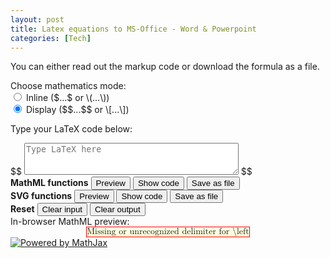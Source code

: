 ```yaml
---
layout: post
title: Latex equations to MS-Office - Word & Powerpoint
categories: [Tech]
---
```


You can either read out the markup code or download the formula as a file.

<div>
Choose mathematics mode:
    <div>
        <input type="radio" id="inlinemath" name="mathstyle" value="$" onchange="update_display_mode()">
        <label for="inlinemath">Inline 
            (<span>$</span>...<span>$</span> or <span>\(</span>...<span>\)</span>)
        </label>
        <br>
        <input type="radio" id="displaymath" name="mathstyle" value="$$" checked="checked" onchange="update_display_mode()">
        <label for="displaymath">Display
            (<span>$$</span>...<span>$$</span> or <span>\[</span>...<span>\]</span>)
        </label>
    </div>
    <p>
        Type your LaTeX code below:
    </p>
    <div id="controls">
        <div id="input_area">
            <span class="delimiter">$$</span>
            <textarea id="latex_input" name="latex_input" rows="3" cols="40" placeholder="Type LaTeX here"></textarea>
            <span class="delimiter">$$</span>
        </div>
        <div id="buttons">
            <div class="button-column">
                <b>MathML functions</b>
                <button onclick="process_mathml(false);">Preview</button>
                <button onclick="process_mathml(true);">Show code</button>
                <button onclick="download_mathml();">Save as file</button>
            </div>
            <div class="button-column">
                <b>SVG functions</b>
                <button onclick="process_svg(false);">Preview</button>
                <button onclick="process_svg(true);">Show code</button>
                <button onclick="download_svg();">Save as file</button>
            </div>
            <div class="button-column">
                <b>Reset</b>
                <button onclick="clear_input();">Clear input</button>
                <button onclick="clear_output();">Clear output</button>
            </div>
        </div>
    </div>
    <div id="preview_container" style="visibility: visible; display: block;">
        In-browser <span class="output_format">MathML</span> preview:
        <br>
        <div id="preview_area">
            <math xmlns="http://www.w3.org/1998/Math/MathML" display="block">
                <merror data-mjx-error="Missing or unrecognized delimiter for \left ">
                    <mtext>Missing or unrecognized delimiter for \left </mtext>
                </merror>
            </math>
        </div>
        <a href="https://www.mathjax.org">
            <img title="Powered by MathJax"
            src="https://www.mathjax.org/badge/badge.gif"
            border="0" alt="Powered by MathJax" />
        </a>
    </div>
    <div id="source_container" style="visibility: collapse; display: none;">
        <span class="output_format">MathML</span> markup: <br>
        <textarea id="source_area" name="output" rows="20" cols="60"></textarea>
    </div>
</div>
<script>
//==============================================================================
//
//   (C) Copyright by Rafael M. Siejakowski, 2020-2021.
//
//   This file is licensed under the BSD 3-Clause License.
//   You may not use this file except in compliance with the license.
//   A copy of the license can be obtained from
//   https://opensource.org/licenses/BSD-3-Clause
//
//==============================================================================
// Global variable for the LaTeX converter
let display_mode = true;

function is_valid_DOM(element)
{
	if (!element)
	{
		console.error("Couldn't obtain a handle for the DOM element");
		return false;
	}
	else return true;
}

// Display the single or double dollars depending on the mode set
function update_display_mode()
{
	let inlineselector = document.getElementById('inlinemath');
	if (!is_valid_DOM(inlineselector))
		return;
	display_mode = !(inlineselector.checked);
	delimiters = document.getElementsByClassName('delimiter');
	for (i=0; i<delimiters.length; i++)
	{
		delimiters.item(i).innerHTML = (display_mode)? '$$' : '$';
	}
}

// Shows the in-browser preview
function preview(result, format_name)
{
	clear_output();
	let preview_area = document.getElementById('preview_area');
	if (!is_valid_DOM(preview_area))
		return;
	preview_area.innerHTML = result;
	let preview_container = document.getElementById('preview_container');
	if (!is_valid_DOM(preview_container))
		return;
	preview_container.style.visibility = 'visible';
	preview_container.style.display = 'block';
	// Put the correct word: 'MathML' or 'SVG' in the text.
	let outformat = document.getElementsByClassName('output_format');
	if (!is_valid_DOM(outformat))
		return;
	for (i=0; i<outformat.length; i++)
	{
		outformat.item(i).innerHTML = format_name;
	}
	preview_area.scrollIntoView();
}

// Displays the markup code
function show_code(result, format_name)
{
	let source_container = document.getElementById('source_container');
	if (!is_valid_DOM(source_container))
		return;
	source_container.style.visibility = 'visible';
	source_container.style.display = 'block';
	let source_area = document.getElementById('source_area');
	if (!is_valid_DOM(source_area))
		return;
	source_area.value = result;
	source_area.focus();
	source_area.select();
	source_area.scrollIntoView();
}

// Clears input
function clear_input()
{
	let input = document.getElementById('latex_input');
	if (!is_valid_DOM(input))
		return;
	input.value = '';
}

// Clears and hides output
function clear_output()
{
	let preview_container = document.getElementById('preview_container');
	if (!is_valid_DOM(preview_container))
		return;
	preview_container.style.visibility = 'collapse';
	preview_container.style.display = 'none';
	let preview_area = document.getElementById('preview_area');
	if (!is_valid_DOM(preview_area))
		return;
	preview_area.innerHTML = '';
	let source_container = document.getElementById('source_container');
	if (!is_valid_DOM(source_container))
		return;
	source_container.style.visibility = 'collapse';
	source_container.style.display = 'none';
	let source_area = document.getElementById('source_area');
	if (!is_valid_DOM(source_area))
		return;
	source_area.value = '';
}

// Main function for running the conversion to MathML
function process_mathml(show_src)
{
	let input = document.getElementById('latex_input')
	if (!is_valid_DOM(input))
		return;
	let latex = input.value;
	let output = window.MathJax.tex2mml(latex, {display: display_mode});
	preview(output, 'MathML');
	if (show_src)
	{
		show_code(output, 'MathML');
	}
}

// Main function for running the conversion to SVG
function process_svg(show_src)
{
	let input = document.getElementById('latex_input')
	if (!is_valid_DOM(input))
		return;
	let latex = input.value;
	let output = window.MathJax.tex2svg(latex, {display: display_mode}).innerHTML;
    
	preview(output, 'SVG');
	if (show_src)
	{
		show_code(output, 'SVG');
	}
}

function convert_to_mm(SVG_len)
{
	SVG_len.convertToSpecifiedUnits(SVG_len.SVG_LENGTHTYPE_MM);
	let dim = SVG_len.valueInSpecifiedUnits * 10.0; // Upscale 10 times
	SVG_len.newValueSpecifiedUnits(SVG_len.SVG_LENGTHTYPE_MM, dim);
}

function convert_to_absolute_units(svg_markup)
{
	let dummy = document.createElement("div");
	dummy.innerHTML = svg_markup;
	if (!dummy.hasChildNodes()) 
	{
		return svg_markup;
	}
	let SVG_root = dummy.firstChild;
	convert_to_mm(SVG_root.width.baseVal);
	convert_to_mm(SVG_root.height.baseVal);
	return dummy.innerHTML;
}

// Main function for downloading an SVG file
function download_svg()
{
	let input = document.getElementById('latex_input');
	if (!is_valid_DOM(input))
		return;
	let latex = input.value;
	let output_code = window.MathJax.tex2svg(latex, {display: display_mode}).innerHTML;
	const xml_prolog = '<?xml version="1.0" encoding="UTF-8" standalone="no"?>' + "\n";
	let encoded = window.btoa(xml_prolog + convert_to_absolute_units(output_code));
	let anchor = document.createElement("a");
	anchor.href = "data:image/svg+xml;base64," + encoded;
	anchor.download = "formula.svg";
	anchor.type = "image/svg+xml";
	anchor.title = "Download as SVG file";
	anchor.innerHTML = "Download as SVG file";
	anchor.click();
}

// Main function ofr downloading a MathML file
function download_mathml()
{
	let input = document.getElementById('latex_input')
	if (!is_valid_DOM(input))
		return;
	let latex = input.value;
	let output_code = window.MathJax.tex2mml(latex, {display: display_mode});
	let xml_prolog = '<?xml version="1.0" encoding="UTF-8" standalone="no"?>' + "\n";
	let encoded = window.btoa(xml_prolog + output_code);
	let anchor = document.createElement("a");
	anchor.href = "data:application/mathml+xml;base64," + encoded;
	anchor.download = "formula.xml";
	anchor.type = "application/mathml+xml";
	anchor.title = "Download as MathML file";
	anchor.innerHTML = "Download as MathML file";
	anchor.click();
}
</script>
<script type="text/javascript">update_display_mode();</script>